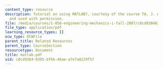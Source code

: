 ```yaml
---
content_type: resource
description: Tutorial on using MATLAB?, courtesy of the course TA, J. Alberto Ortega,
  and used with permission.
file: /media/courses/1-050-engineering-mechanics-i-fall-2007/c8cd93840305bfbb46aea7e7a8229f57_matlab.pdf
file_type: application/pdf
learning_resource_types: []
ocw_type: OCWFile
parent_title: Related Resources
parent_type: CourseSection
resourcetype: Document
title: matlab.pdf
uid: c8cd9384-0305-bfbb-46ae-a7e7a8229f57
---
```

